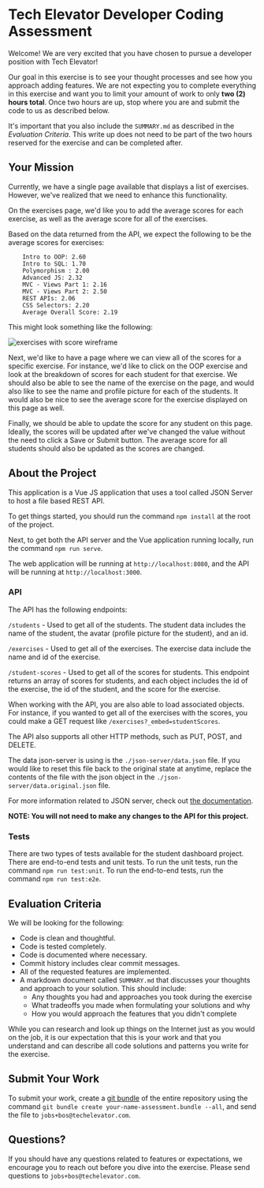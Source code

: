 # Tech Elevator Developer Coding Assessment

Welcome! We are very excited that you have chosen to pursue a developer position with Tech Elevator!

Our goal in this exercise is to see your thought processes and see how you approach adding features. We are not expecting you to complete everything in this exercise and want you to limit your amount of work to only **two (2) hours total**. Once two hours are up, stop where you are and submit the code to us as described below.

It's important that you also include the `SUMMARY.md` as described in the *Evaluation Criteria*. This write up does not need to be part of the two hours reserved for the exercise and can be completed after.

## Your Mission

Currently, we have a single page available that displays a list of exercises. However, we've realized that we need to enhance this functionality.

On the exercises page, we'd like you to add the average scores for each exercise, as well as the average score for all of the exercises.

Based on the data returned from the API, we expect the following to be the average scores for exercises:

```
    Intro to OOP: 2.60
    Intro to SQL: 1.70
    Polymorphism : 2.00
    Advanced JS: 2.32
    MVC - Views Part 1: 2.16
    MVC - Views Part 2: 2.50
    REST APIs: 2.06
    CSS Selectors: 2.20
    Average Overall Score: 2.19
```

This might look something like the following:

![exercises with score wireframe](exercises-with-scores.png)

Next, we'd like to have a page where we can view all of the scores for a specific exercise. For instance, we'd like to click on the OOP exercise and look at the breakdown of scores for each student for that exercise. We should also be able to see the name of the exercise on the page, and would also like to see the name and profile picture for each of the students. It would also be nice to see the average score for the exercise displayed on this page as well.

Finally, we should be able to update the score for any student on this page. Ideally, the scores will be updated after we've changed the value without the need to click a Save or Submit button. The average score for all students should also be updated as the scores are changed.

## About the Project

This application is a Vue JS application that uses a tool called JSON Server to host a file based REST API.

To get things started, you should run the command `npm install` at the root of the project.

Next, to get both the API server and the Vue application running locally, run the command `npm run serve`.

The web application will be running at `http://localhost:8080`, and the API will be running at `http://localhost:3000`.

### API

The API has the following endpoints:

`/students` - Used to get all of the students. The student data includes the name of the student, the avatar (profile picture for the student), and an id.

`/exercises` - Used to get all of the exercises. The exercise data include the name and id of the exercise.

`/student-scores` - Used to get all of the scores for students. This endpoint returns an array of scores for students, and each object includes the id of the exercise, the id of the student, and the score for the exercise.

When working with the API, you are also able to load associated objects. For instance, if you wanted to get all of the exercises with the scores, you could make a GET request like `/exercises?_embed=studentScores`.

The API also supports all other HTTP methods, such as PUT, POST, and DELETE.

The data json-server is using is the `./json-server/data.json` file. If you would like to reset this file back to the original state at anytime, replace the contents of the file with the json object in the `./json-server/data.original.json` file.

For more information related to JSON server, check out [the documentation](https://github.com/typicode/json-server).

**NOTE: You will not need to make any changes to the API for this project.**

### Tests

There are two types of tests available for the student dashboard project. There are end-to-end tests and unit tests. To run the unit tests, run the command `npm run test:unit`. To run the end-to-end tests, run the command `npm run test:e2e`.

## Evaluation Criteria

We will be looking for the following:

- Code is clean and thoughtful.
- Code is tested completely.
- Code is documented where necessary.
- Commit history includes clear commit messages.
- All of the requested features are implemented.
- A markdown document called `SUMMARY.md` that discusses your thoughts and approach to your solution. This should include:
  - Any thoughts you had and approaches you took during the exercise
  - What tradeoffs you made when formulating your solutions and why
  - How you would approach the features that you didn't complete

While you can research and look up things on the Internet just as you would on the job, it is our expectation that this is your work and that you understand and can describe all code solutions and patterns you write for the exercise.

## Submit Your Work

To submit your work, create a [git bundle](http://schacon.github.io/git/git-bundle.html) of the entire repository using the command `git bundle create your-name-assessment.bundle --all`, and send the file to `jobs+bos@techelevator.com`.

## Questions?

If you should have any questions related to features or expectations, we encourage you to reach out before you dive into the exercise. Please send questions to `jobs+bos@techelevator.com`.
